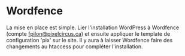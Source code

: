 # Wordfence #

La mise en place est simple. Lier l'installation WordPress à Wordfence (compte fpilon@pixelcircus.ca) et ensuite appliquer le template de configuration 'pix' sur le site. Il y aura à laisser Wordfence faire des changements au htaccess pour compléter l'installation.